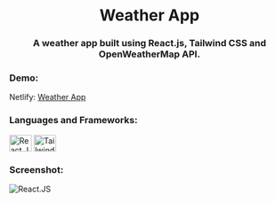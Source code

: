 <h1 align="center">Weather App</h1>
<h3 align="center">A weather app built using React.js, Tailwind CSS and OpenWeatherMap API.</h3>

<h3 align="left">Demo:</h3>
<p align="left">
  Netlify: 
    <a href="weather-app-77.netlify.app" target="blank">
        Weather App
    </a>
</p>

<h3 align="left">Languages and Frameworks:</h3>
<p align="left">
    <img align="center" src="https://cdn.worldvectorlogo.com/logos/react-2.svg" alt="React.JS" height="30" width="40" />
    <img align="center" src="https://cdn.worldvectorlogo.com/logos/tailwind-css-2.svg" alt="Tailwind CSS" height="30" width="40" />
</p>

<h3 align="left">Screenshot:</h3>
<p align="left">
    <img align="center" src="https://i.ibb.co/JH9mJLp/weather-app.png" alt="React.JS"/>
</p>
